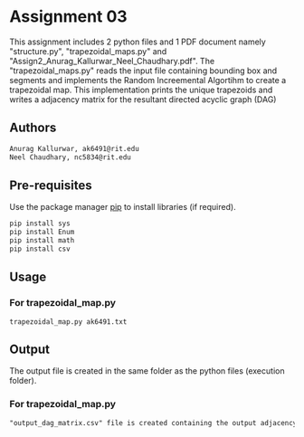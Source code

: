 # Assignment 03

This assignment includes 2 python files and 1 PDF document namely "structure.py", "trapezoidal_maps.py" and "Assign2_Anurag_Kallurwar_Neel_Chaudhary.pdf". 
The "trapezoidal_maps.py" reads the input file 
containing bounding box and segments and implements the Random Increemental Algortihm
to create a trapezoidal map.
This implementation prints the unique trapezoids and writes a adjacency matrix 
for the resultant directed
acyclic graph (DAG)

## Authors

```markdown
Anurag Kallurwar, ak6491@rit.edu
Neel Chaudhary, nc5834@rit.edu
```

## Pre-requisites

Use the package manager [pip](https://pip.pypa.io/en/stable/) to install 
libraries (if required).

```bash
pip install sys
pip install Enum
pip install math
pip install csv
```

## Usage
### For trapezoidal_map.py
```commandline
trapezoidal_map.py ak6491.txt
```

## Output
The output file is created in the same folder as the python files 
(execution folder).
### For trapezoidal_map.py
```markdown
"output_dag_matrix.csv" file is created containing the output adjacency matrix.
```
